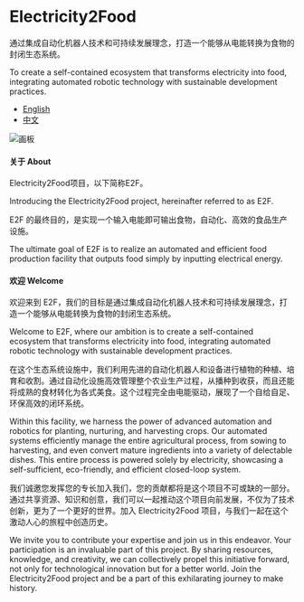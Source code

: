 # Electricity2Food

通过集成自动化机器人技术和可持续发展理念，打造一个能够从电能转换为食物的封闭生态系统。

To create a self-contained ecosystem that transforms electricity into food, integrating automated robotic technology with sustainable development practices.

* [English](README.en.md)
* [中文](README.zh-CN.md)

![画板](https://github.com/KL-RA/Electricity2Food/assets/19252069/67edd3be-34f5-47bf-9b48-f68a427a045a)

#### 关于 About

Electricity2Food项目，以下简称E2F。

Introducing the Electricity2Food project, hereinafter referred to as E2F.

E2F 的最终目的，是实现一个输入电能即可输出食物，自动化、高效的食品生产设施。

The ultimate goal of E2F is to realize an automated and efficient food production facility that outputs food simply by inputting electrical energy.

#### 欢迎 Welcome

欢迎来到 E2F，我们的目标是通过集成自动化机器人技术和可持续发展理念，打造一个能够从电能转换为食物的封闭生态系统。

Welcome to E2F, where our ambition is to create a self-contained ecosystem that transforms electricity into food, integrating automated robotic technology with sustainable development practices.

在这个生态系统设施中，我们利用先进的自动化机器人和设备进行植物的种植、培育和收割。通过自动化设施高效管理整个农业生产过程，从播种到收获，而且还能将成熟的食材转化为各式美食。这个过程完全由电能驱动，展现了一个自给自足、环保高效的闭环系统。

Within this facility, we harness the power of advanced automation and robotics for planting, nurturing, and harvesting crops. Our automated systems efficiently manage the entire agricultural process, from sowing to harvesting, and even convert mature ingredients into a variety of delectable dishes. This entire process is powered solely by electricity, showcasing a self-sufficient, eco-friendly, and efficient closed-loop system.

我们诚邀您发挥您的专长加入我们，您的贡献都将是这个项目不可或缺的一部分。通过共享资源、知识和创意，我们可以一起推动这个项目向前发展，不仅为了技术创新，更为了一个更好的世界。加入 Electricity2Food 项目，与我们一起在这个激动人心的旅程中创造历史。

We invite you to contribute your expertise and join us in this endeavor. Your participation is an invaluable part of this project. By sharing resources, knowledge, and creativity, we can collectively propel this initiative forward, not only for technological innovation but for a better world. Join the Electricity2Food project and be a part of this exhilarating journey to make history.

